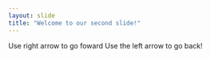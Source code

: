 ```yaml
---
layout: slide
title: "Welcome to our second slide!"
---
```

Use right arrow to go foward
Use the left arrow to go back!
